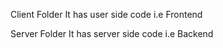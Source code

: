 Client Folder
It has user side code i.e Frontend

Server Folder 
It has server side code i.e Backend

